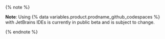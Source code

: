 {% note %}

**Note**: Using {% data variables.product.prodname_github_codespaces %} with JetBrains IDEs is currently in public beta and is subject to change.

{% endnote %}
